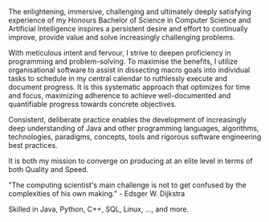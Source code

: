 The enlightening, immersive, challenging and ultimately deeply satisfying experience of my Honours Bachelor of Science in Computer Science and Artificial Intelligence inspires a persistent desire and effort to continually improve, provide value and solve increasingly challenging problems.

With meticulous intent and fervour, I strive to deepen proficiency in programming and problem-solving. To maximise the benefits, I utilize organisational software to assist in dissecting macro goals into individual tasks to schedule in my central calendar to ruthlessly execute and document progress. It is this systematic approach that optimizes for time and focus, maximizing adherence to achieve well-documented and quantifiable progress towards concrete objectives.

Consistent, deliberate practice enables the development of increasingly deep understanding of Java and other programming languages, algorithms, technologies, paradigms, concepts, tools and rigorous software engineering best practices. 

It is both my mission to converge on producing at an elite level in terms of both Quality and Speed.

"The computing scientist's main challenge is not to get confused by the complexities of his own making." - Edsger W. Dijkstra

Skilled in Java, Python, C++, SQL, Linux, ..., and more.
